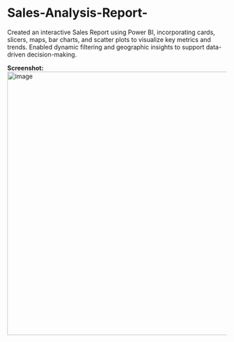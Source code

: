 # Sales-Analysis-Report-
Created an interactive Sales Report using Power BI, incorporating cards, slicers, maps, bar charts, and scatter plots to visualize key metrics and trends.
Enabled dynamic filtering and geographic insights to support data-driven decision-making.
 
**Screenshot:**
<img width="604" alt="image" src="https://github.com/user-attachments/assets/98adf959-c20f-4c0d-811a-99265c570c86" />

